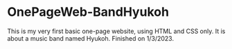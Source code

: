 # OnePageWeb-BandHyukoh

This is my very first basic one-page website, using HTML and CSS only.
It is about a music band named Hyukoh. 
Finished on 1/3/2023.


